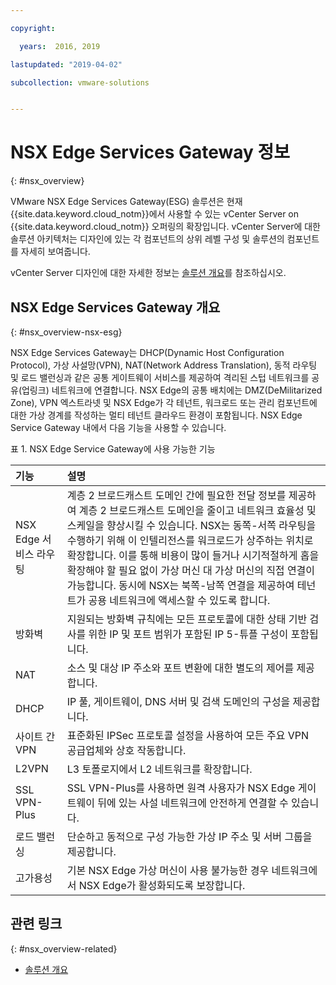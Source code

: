 ```yaml
---

copyright:

  years:  2016, 2019

lastupdated: "2019-04-02"

subcollection: vmware-solutions


---
```


# NSX Edge Services Gateway 정보
{: #nsx_overview}

VMware NSX Edge Services Gateway(ESG) 솔루션은 현재 {{site.data.keyword.cloud_notm}}에서 사용할 수 있는 vCenter Server on {{site.data.keyword.cloud_notm}} 오퍼링의 확장입니다. vCenter Server에 대한 솔루션 아키텍처는 디자인에 있는 각 컴포넌트의 상위 레벨 구성 및 솔루션의 컴포넌트를 자세히 보여줍니다.

vCenter Server 디자인에 대한 자세한 정보는 [솔루션 개요](/docs/services/vmwaresolutions/archiref/solution?topic=vmware-solutions-solution_overview)를 참조하십시오.

## NSX Edge Services Gateway 개요
{: #nsx_overview-nsx-esg}

NSX Edge Services Gateway는 DHCP(Dynamic Host Configuration Protocol), 가상 사설망(VPN), NAT(Network Address Translation), 동적 라우팅 및 로드 밸런싱과 같은 공통 게이트웨이 서비스를 제공하여 격리된 스텁 네트워크를 공유(업링크) 네트워크에 연결합니다. NSX Edge의 공통 배치에는 DMZ(DeMilitarized Zone), VPN 엑스트라넷 및 NSX Edge가 각 테넌트, 워크로드 또는 관리 컴포넌트에 대한 가상 경계를 작성하는 멀티 테넌트 클라우드 환경이 포함됩니다. NSX Edge Service Gateway 내에서 다음 기능을 사용할 수 있습니다.

표 1. NSX Edge Service Gateway에 사용 가능한 기능

|기능 |설명 |
|:------- |:----------- |
|NSX Edge 서비스 라우팅 |계층 2 브로드캐스트 도메인 간에 필요한 전달 정보를 제공하여 계층 2 브로드캐스트 도메인을 줄이고 네트워크 효율성 및 스케일을 향상시킬 수 있습니다. NSX는 동쪽-서쪽 라우팅을 수행하기 위해 이 인텔리전스를 워크로드가 상주하는 위치로 확장합니다. 이를 통해 비용이 많이 들거나 시기적절하게 홉을 확장해야 할 필요 없이 가상 머신 대 가상 머신의 직접 연결이 가능합니다. 동시에 NSX는 북쪽-남쪽 연결을 제공하여 테넌트가 공용 네트워크에 액세스할 수 있도록 합니다. |
|방화벽 |지원되는 방화벽 규칙에는 모든 프로토콜에 대한 상태 기반 검사를 위한 IP 및 포트 범위가 포함된 IP 5-튜플 구성이 포함됩니다. |
|NAT |소스 및 대상 IP 주소와 포트 변환에 대한 별도의 제어를 제공합니다. |
|DHCP |IP 풀, 게이트웨이, DNS 서버 및 검색 도메인의 구성을 제공합니다. |
|사이트 간 VPN |표준화된 IPSec 프로토콜 설정을 사용하여 모든 주요 VPN 공급업체와 상호 작동합니다. |
|L2VPN | L3 토폴로지에서 L2 네트워크를 확장합니다. |
|SSL VPN-Plus |SSL VPN-Plus를 사용하면 원격 사용자가 NSX Edge 게이트웨이 뒤에 있는 사설 네트워크에 안전하게 연결할 수 있습니다. |
|로드 밸런싱 |단순하고 동적으로 구성 가능한 가상 IP 주소 및 서버 그룹을 제공합니다. |
|고가용성 |기본 NSX Edge 가상 머신이 사용 불가능한 경우 네트워크에서 NSX Edge가 활성화되도록 보장합니다. |

## 관련 링크
{: #nsx_overview-related}

* [솔루션 개요](/docs/services/vmwaresolutions/archiref/solution?topic=vmware-solutions-solution_overview)
